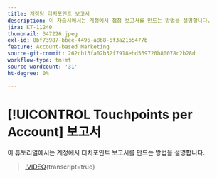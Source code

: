 ```yaml
---
title: 계정당 터치포인트 보고서
description: 이 자습서에서는 계정에서 접점 보고서를 만드는 방법을 설명합니다.
jira: KT-11240
thumbnail: 347226.jpeg
exl-id: 8bf73987-bbee-4496-a868-6f3a21b5477b
feature: Account-based Marketing
source-git-commit: 262cb13fa02b32f7918ebd569720b80078c2b28d
workflow-type: tm+mt
source-wordcount: '31'
ht-degree: 0%

---
```


# [!UICONTROL Touchpoints per Account] 보고서

이 튜토리얼에서는 계정에서 터치포인트 보고서를 만드는 방법을 설명합니다.

>[!VIDEO](https://video.tv.adobe.com/v/347226/?learn=on){transcript=true}
